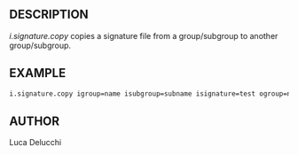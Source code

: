 ## DESCRIPTION

*i.signature.copy* copies a signature file from a group/subgroup to
another group/subgroup.

## EXAMPLE

```sh
i.signature.copy igroup=name isubgroup=subname isignature=test ogroup=name2 osubgroup=subname2
```

## AUTHOR

Luca Delucchi
